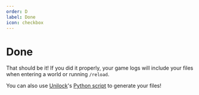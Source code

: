 ```yaml
---
order: D
label: Done
icon: checkbox
---
```


# Done

That should be it! If you did it properly, your game logs will include your files when entering a world or running `/reload`.

You can also use [Unilock](https://github.com/unilock)'s [Python script](https://gist.github.com/unilock/a1396e3b52d8ff2109b9bb7a454d315a#file-run-py) to generate your files!